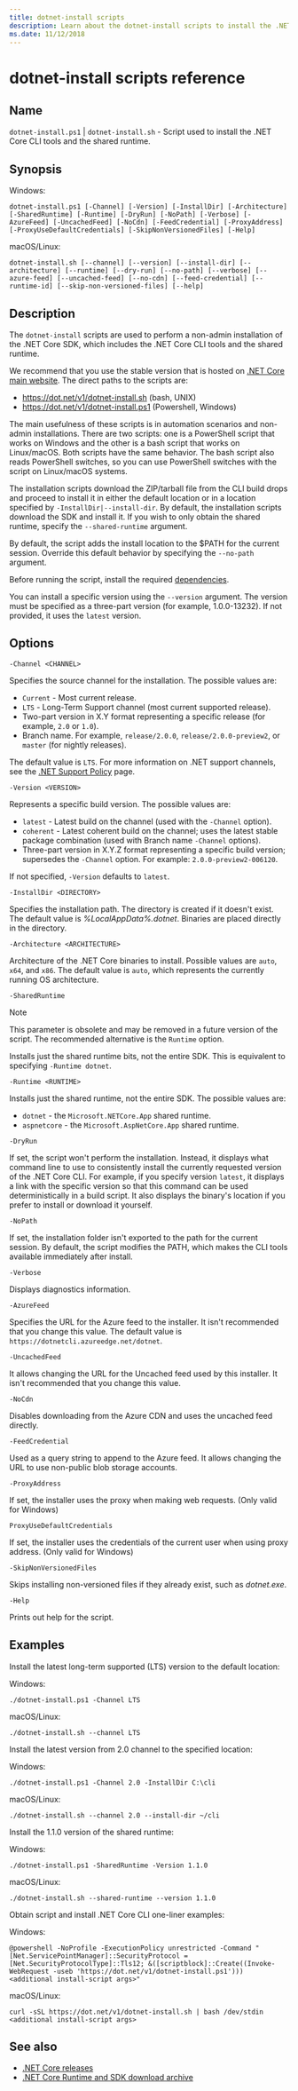 ```yaml
---
title: dotnet-install scripts
description: Learn about the dotnet-install scripts to install the .NET Core CLI tools and the shared runtime.
ms.date: 11/12/2018
---
```

# dotnet-install scripts reference

## Name

`dotnet-install.ps1` | `dotnet-install.sh` - Script used to install the .NET Core CLI tools and the shared runtime.

## Synopsis

Windows:

`dotnet-install.ps1 [-Channel] [-Version] [-InstallDir] [-Architecture] [-SharedRuntime] [-Runtime] [-DryRun] [-NoPath] [-Verbose] [-AzureFeed] [-UncachedFeed] [-NoCdn] [-FeedCredential] [-ProxyAddress] [-ProxyUseDefaultCredentials] [-SkipNonVersionedFiles] [-Help]`

macOS/Linux:

`dotnet-install.sh [--channel] [--version] [--install-dir] [--architecture] [--runtime] [--dry-run] [--no-path] [--verbose] [--azure-feed] [--uncached-feed] [--no-cdn] [--feed-credential] [--runtime-id] [--skip-non-versioned-files] [--help]`

## Description

The `dotnet-install` scripts are used to perform a non-admin installation of the .NET Core SDK, which includes the .NET Core CLI tools and the shared runtime.

We recommend that you use the stable version that is hosted on [.NET Core main website](https://dot.net). The direct paths to the scripts are:

* <https://dot.net/v1/dotnet-install.sh> (bash, UNIX)
* <https://dot.net/v1/dotnet-install.ps1> (Powershell, Windows)

The main usefulness of these scripts is in automation scenarios and non-admin installations. There are two scripts: one is a PowerShell script that works on Windows and the other is a bash script that works on Linux/macOS. Both scripts have the same behavior. The bash script also reads PowerShell switches, so you can use PowerShell switches with the script on Linux/macOS systems.

The installation scripts download the ZIP/tarball file from the CLI build drops and proceed to install it in either the default location or in a location specified by `-InstallDir|--install-dir`. By default, the installation scripts download the SDK and install it. If you wish to only obtain the shared runtime, specify the `--shared-runtime` argument.

By default, the script adds the install location to the $PATH for the current session. Override this default behavior by specifying the `--no-path` argument.

Before running the script, install the required [dependencies](https://github.com/dotnet/core/blob/master/Documentation/prereqs.md).

You can install a specific version using the `--version` argument. The version must be specified as a three-part version (for example, 1.0.0-13232). If not provided, it uses the `latest` version.

## Options

`-Channel <CHANNEL>`

Specifies the source channel for the installation. The possible values are:

* `Current` - Most current release.
* `LTS` - Long-Term Support channel (most current supported release).
* Two-part version in X.Y format representing a specific release (for example, `2.0` or `1.0`).
* Branch name. For example, `release/2.0.0`, `release/2.0.0-preview2`, or `master` (for nightly releases).

The default value is `LTS`. For more information on .NET support channels, see the [.NET Support Policy](https://www.microsoft.com/net/platform/support-policy) page.

`-Version <VERSION>`

Represents a specific build version. The possible values are:

* `latest` - Latest build on the channel (used with the `-Channel` option).
* `coherent` - Latest coherent build on the channel; uses the latest stable package combination (used with Branch name `-Channel` options).
* Three-part version in X.Y.Z format representing a specific build version; supersedes the `-Channel` option. For example: `2.0.0-preview2-006120`.

If not specified, `-Version` defaults to `latest`.

`-InstallDir <DIRECTORY>`

Specifies the installation path. The directory is created if it doesn't exist. The default value is *%LocalAppData%\.dotnet*. Binaries are placed directly in the directory.

`-Architecture <ARCHITECTURE>`

Architecture of the .NET Core binaries to install. Possible values are `auto`, `x64`, and `x86`. The default value is `auto`, which represents the currently running OS architecture.

`-SharedRuntime`

> [!NOTE]
> This parameter is obsolete and may be removed in a future version of the script. The recommended alternative is the `Runtime` option.

Installs just the shared runtime bits, not the entire SDK. This is equivalent to specifying `-Runtime dotnet`.

`-Runtime <RUNTIME>`

Installs just the shared runtime, not the entire SDK. The possible values are:

* `dotnet` - the `Microsoft.NETCore.App` shared runtime.
* `aspnetcore` - the `Microsoft.AspNetCore.App` shared runtime.

`-DryRun`

If set, the script won't perform the installation. Instead, it displays what command line to use to consistently install the currently requested version of the .NET Core CLI. For example, if you specify version `latest`, it displays a link with the specific version so that this command can be used deterministically in a build script. It also displays the binary's location if you prefer to install or download it yourself.

`-NoPath`

If set, the installation folder isn't exported to the path for the current session. By default, the script modifies the PATH, which makes the CLI tools available immediately after install.

`-Verbose`

Displays diagnostics information.

`-AzureFeed`

Specifies the URL for the Azure feed to the installer. It isn't recommended that you change this value. The default value is `https://dotnetcli.azureedge.net/dotnet`.

`-UncachedFeed`

It allows changing the URL for the Uncached feed used by this installer. It isn't recommended that you change this value.

`-NoCdn`

Disables downloading from the Azure CDN and uses the uncached feed directly.

`-FeedCredential`

Used as a query string to append to the Azure feed. It allows changing the URL to use non-public blob storage accounts.

`-ProxyAddress`

If set, the installer uses the proxy when making web requests. (Only valid for Windows)

`ProxyUseDefaultCredentials`

If set, the installer uses the credentials of the current user when using proxy address. (Only valid for Windows)

`-SkipNonVersionedFiles`

Skips installing non-versioned files if they already exist, such as *dotnet.exe*.

`-Help`

Prints out help for the script.

## Examples

Install the latest long-term supported (LTS) version to the default location:

Windows:

`./dotnet-install.ps1 -Channel LTS`

macOS/Linux:

`./dotnet-install.sh --channel LTS`

Install the latest version from 2.0 channel to the specified location:

Windows:

`./dotnet-install.ps1 -Channel 2.0 -InstallDir C:\cli`

macOS/Linux:

`./dotnet-install.sh --channel 2.0 --install-dir ~/cli`

Install the 1.1.0 version of the shared runtime:

Windows:

`./dotnet-install.ps1 -SharedRuntime -Version 1.1.0`

macOS/Linux:

`./dotnet-install.sh --shared-runtime --version 1.1.0`

Obtain script and install .NET Core CLI one-liner examples:

Windows:

`@powershell -NoProfile -ExecutionPolicy unrestricted -Command "[Net.ServicePointManager]::SecurityProtocol = [Net.SecurityProtocolType]::Tls12; &([scriptblock]::Create((Invoke-WebRequest -useb 'https://dot.net/v1/dotnet-install.ps1'))) <additional install-script args>"`

macOS/Linux:

`curl -sSL https://dot.net/v1/dotnet-install.sh | bash /dev/stdin <additional install-script args>`

## See also

* [.NET Core releases](https://github.com/dotnet/core/releases)
* [.NET Core Runtime and SDK download archive](https://github.com/dotnet/core/blob/master/release-notes/download-archive.md)
